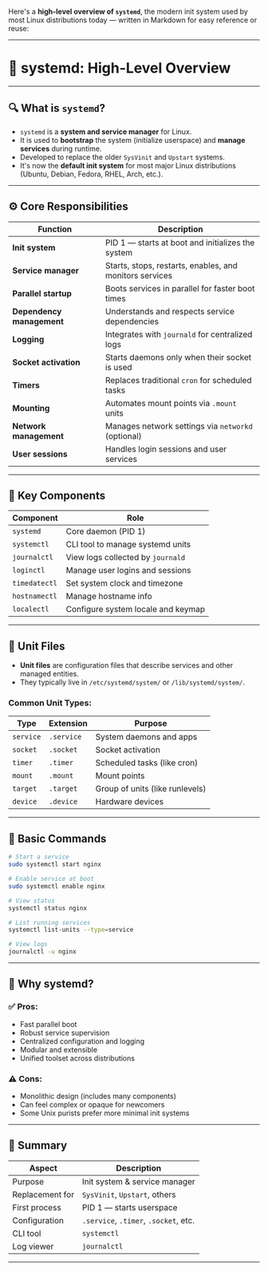 Here's a **high-level overview of `systemd`**, the modern init system used by most Linux distributions today — written in Markdown for easy reference or reuse:

---

# 🧭 systemd: High-Level Overview

---

## 🔍 What is `systemd`?

* `systemd` is a **system and service manager** for Linux.
* It is used to **bootstrap** the system (initialize userspace) and **manage services** during runtime.
* Developed to replace the older `SysVinit` and `Upstart` systems.
* It's now the **default init system** for most major Linux distributions (Ubuntu, Debian, Fedora, RHEL, Arch, etc.).

---

## ⚙️ Core Responsibilities

| Function                  | Description                                             |
| ------------------------- | ------------------------------------------------------- |
| **Init system**           | PID 1 — starts at boot and initializes the system       |
| **Service manager**       | Starts, stops, restarts, enables, and monitors services |
| **Parallel startup**      | Boots services in parallel for faster boot times        |
| **Dependency management** | Understands and respects service dependencies           |
| **Logging**               | Integrates with `journald` for centralized logs         |
| **Socket activation**     | Starts daemons only when their socket is used           |
| **Timers**                | Replaces traditional `cron` for scheduled tasks         |
| **Mounting**              | Automates mount points via `.mount` units               |
| **Network management**    | Manages network settings via `networkd` (optional)      |
| **User sessions**         | Handles login sessions and user services                |

---

## 🧱 Key Components

| Component     | Role                               |
| ------------- | ---------------------------------- |
| `systemd`     | Core daemon (PID 1)                |
| `systemctl`   | CLI tool to manage systemd units   |
| `journalctl`  | View logs collected by `journald`  |
| `loginctl`    | Manage user logins and sessions    |
| `timedatectl` | Set system clock and timezone      |
| `hostnamectl` | Manage hostname info               |
| `localectl`   | Configure system locale and keymap |

---

## 🧩 Unit Files

* **Unit files** are configuration files that describe services and other managed entities.
* They typically live in `/etc/systemd/system/` or `/lib/systemd/system/`.

### Common Unit Types:

| Type      | Extension  | Purpose                         |
| --------- | ---------- | ------------------------------- |
| `service` | `.service` | System daemons and apps         |
| `socket`  | `.socket`  | Socket activation               |
| `timer`   | `.timer`   | Scheduled tasks (like cron)     |
| `mount`   | `.mount`   | Mount points                    |
| `target`  | `.target`  | Group of units (like runlevels) |
| `device`  | `.device`  | Hardware devices                |

---

## 🧪 Basic Commands

```bash
# Start a service
sudo systemctl start nginx

# Enable service at boot
sudo systemctl enable nginx

# View status
systemctl status nginx

# List running services
systemctl list-units --type=service

# View logs
journalctl -u nginx
```

---

## 🧠 Why systemd?

### ✅ Pros:

* Fast parallel boot
* Robust service supervision
* Centralized configuration and logging
* Modular and extensible
* Unified toolset across distributions

### ⚠️ Cons:

* Monolithic design (includes many components)
* Can feel complex or opaque for newcomers
* Some Unix purists prefer more minimal init systems

---

## 🧵 Summary

| Aspect          | Description                           |
| --------------- | ------------------------------------- |
| Purpose         | Init system & service manager         |
| Replacement for | `SysVinit`, `Upstart`, others         |
| First process   | PID 1 — starts userspace              |
| Configuration   | `.service`, `.timer`, `.socket`, etc. |
| CLI tool        | `systemctl`                           |
| Log viewer      | `journalctl`                          |

---
